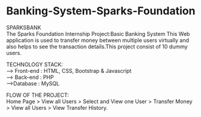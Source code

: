 # Banking-System-Sparks-Foundation
SPARKSBANK  
The Sparks Foundation Internship Project:Basic Banking System This Web application is used to transfer money between multiple users virtually 
and also helps to see the transaction details.This project consist of 10 dummy users.  

TECHNOLOGY STACK:  
--> Front-end : HTML, CSS, Bootstrap &amp; Javascript  
--> Back-end : PHP  
-->Database : MySQL  

FLOW OF THE PROJECT:  
Home Page > View all Users > Select and View one User > Transfer Money >  View all Users > View Transfer History.


